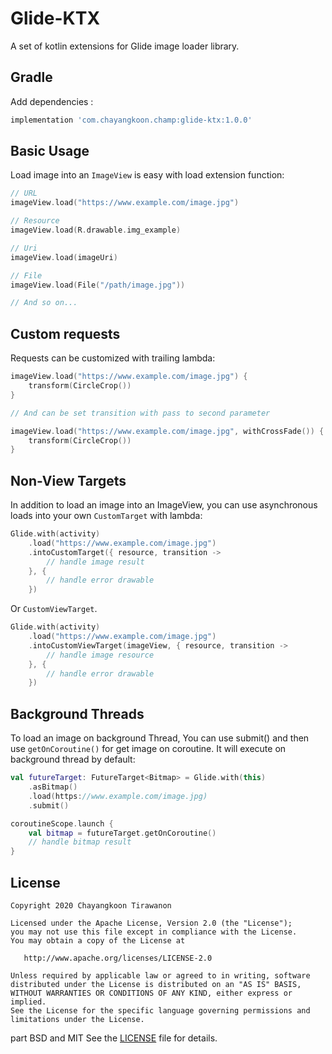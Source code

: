 # Glide-KTX
A set of kotlin extensions for Glide image loader library.

## Gradle
Add dependencies : 
```groovy
implementation 'com.chayangkoon.champ:glide-ktx:1.0.0'
```
## Basic Usage
Load image into an `ImageView` is easy with load extension function:
```kotlin
// URL
imageView.load("https://www.example.com/image.jpg")

// Resource
imageView.load(R.drawable.img_example)

// Uri
imageView.load(imageUri)

// File
imageView.load(File("/path/image.jpg"))

// And so on...
```
## Custom requests
Requests can be customized with trailing lambda:
```kotlin
imageView.load("https://www.example.com/image.jpg") {
	transform(CircleCrop())
}

// And can be set transition with pass to second parameter

imageView.load("https://www.example.com/image.jpg", withCrossFade()) {
	transform(CircleCrop())
}
```
## Non-View Targets
In addition to load an image into an ImageView, you can use asynchronous loads into your own `CustomTarget` with lambda:
```kotlin
Glide.with(activity)
    .load("https://www.example.com/image.jpg")
    .intoCustomTarget({ resource, transition ->
        // handle image result
    }, {
        // handle error drawable
    })
```
Or `CustomViewTarget`. 
```kotlin
Glide.with(activity)
    .load("https://www.example.com/image.jpg")
    .intoCustomViewTarget(imageView, { resource, transition ->
        // handle image resource
    }, {
        // handle error drawable
    })
```
## Background Threads
To load an image on background Thread, You can use submit() and then use `getOnCoroutine()` for get image on coroutine. It will execute on background thread by default: 
```kotlin
val futureTarget: FutureTarget<Bitmap> = Glide.with(this)
    .asBitmap()
    .load(https://www.example.com/image.jpg)
    .submit()

coroutineScope.launch {
    val bitmap = futureTarget.getOnCoroutine()
    // handle bitmap result
}
```

## License
```
Copyright 2020 Chayangkoon Tirawanon

Licensed under the Apache License, Version 2.0 (the "License");
you may not use this file except in compliance with the License.
You may obtain a copy of the License at

   http://www.apache.org/licenses/LICENSE-2.0

Unless required by applicable law or agreed to in writing, software
distributed under the License is distributed on an "AS IS" BASIS,
WITHOUT WARRANTIES OR CONDITIONS OF ANY KIND, either express or implied.
See the License for the specific language governing permissions and
limitations under the License.
```
part BSD and MIT See the [LICENSE](https://github.com/champChayangkoon/Glide-KTX/blob/master/LICENSE) file for details.
